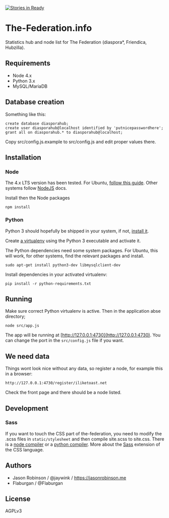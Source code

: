 [![Stories in Ready](https://badge.waffle.io/jaywink/the-federation.info.png?label=ready&title=Ready)](https://waffle.io/jaywink/the-federation.info)
# The-Federation.info

Statistics hub and node list for The Federation (diaspora*, Friendica, Hubzilla).

## Requirements

* Node 4.x
* Python 3.x
* MySQL/MariaDB

## Database creation

Something like this:

    create database diasporahub;
    create user diasporahub@localhost identified by 'putnicepasswordhere';
    grant all on diasporahub.* to diasporahub@localhost;

Copy src/config.js.example to src/config.js and edit proper values there.

## Installation

### Node

The 4.x LTS version has been tested. For Ubuntu, [follow this guide](https://nodejs.org/en/download/package-manager/#debian-and-ubuntu-based-linux-distributions). Other systems follow [NodeJS](https://nodejs.org/en/download/) docs.

Install then the Node packages

    npm install

### Python

Python 3 should hopefully be shipped in your system, if not, [install it](https://www.python.org/downloads/).

Create [a virtualenv](http://docs.python-guide.org/en/latest/dev/virtualenvs/) using the Python 3 executable and activate it.

The Python dependencies need some system packages. For Ubuntu, this will work, for other systems, find the relevant packages and install.

    sudo apt-get install python3-dev libmysqlclient-dev

Install dependencies in your activated virtualenv:

    pip install -r python-requirements.txt

## Running

Make sure correct Python virtualenv is active. Then in the application abse directory;

    node src/app.js

The app will be running at [http://127.0.0.1:4730](http://127.0.0.1:4730). You can change the port in the `src/config.js` file if you want.

## We need data

Things wont look nice without any data, so register a node, for example this in a browser:

    http://127.0.0.1:4730/register/iliketoast.net

Check the front page and there should be a node listed.

## Development

### Sass

If you want to touch the CSS part of the-federation, you need to modify the .scss files in `static/stylesheet` and then compile site.scss to site.css.
There is a [node compiler](https://github.com/sass/node-sass) or a [python compiler](https://github.com/dahlia/libsass-python). More about the [Sass](http://sass-lang.com/) extension of the CSS language.

## Authors

* Jason Robinson / @jaywink / https://jasonrobinson.me
* Flaburgan / @Flaburgan

## License

AGPLv3
